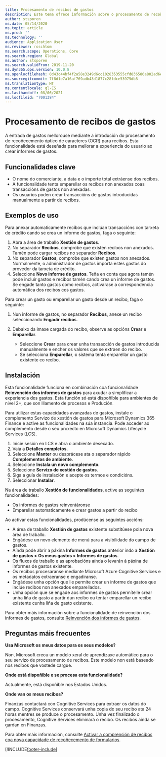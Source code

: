 ```yaml
---
title: Procesamento de recibos de gastos
description: Este tema ofrece información sobre o procesamento de recoñecemento óptico de caracteres (OCR) para recibos. Esta funcionalidade está deseñada para mellorar a experiencia do usuario ao crear informes de gastos en Microsoft Dynamics 365 Finance.
author: stsporen
ms.date: 05/14/2020
ms.topic: article
ms.prod: ''
ms.technology: ''
audience: Application User
ms.reviewer: roschlom
ms.search.scope: Operations, Core
ms.search.region: Global
ms.author: stsporen
ms.search.validFrom: 2019-11-20
ms.dyn365.ops.version: 10.0.8
ms.openlocfilehash: 0d43c44bf4f2a58e3249d6cc1028353555cfd836580a802ad6e1878dc9b2e263
ms.sourcegitcommit: 7f8d1e7a16af769adb43d1877c28fdce53975db8
ms.translationtype: HT
ms.contentlocale: gl-ES
ms.lasthandoff: 08/06/2021
ms.locfileid: "7001384"
---
```

# <a name="expense-receipt-processing"></a>Procesamento de recibos de gastos

A entrada de gastos mellorouse mediante a introdución do procesamento de recoñecemento óptico de caracteres (OCR) para recibos. Esta funcionalidade está deseñada para mellorar a experiencia do usuario ao crear informes de gastos.

## <a name="key-features"></a>Funcionalidades clave

- O nome do comerciante, a data e o importe total extráense dos recibos.
- A funcionalidade tenta emparellar os recibos non anexados coas transaccións de gastos non anexadas.
- Os usuarios poden crear transaccións de gastos introducidas manualmente a partir de recibos.

## <a name="usage-examples"></a>Exemplos de uso

Para anexar automaticamente recibos que inclúan transaccións con tarxeta de crédito cando se crea un informe de gastos, faga o seguinte:

  1. Abra a área de traballo **Xestión de gastos**.
  2. No separador **Recibos**, comprobe que existen recibos non anexados. Tamén pode cargar recibos no separador **Recibos**.
  3. No separador **Gastos**, comprobe que existen gastos non anexados. Normalmente, o administrador de gastos importa estes gastos do provedor da tarxeta de crédito.
  4. Seleccione **Novo informe de gastos**. Teña en conta que agora tamén pode incluír gastos e recibos tamén cando crea un informe de gastos. Se engade tanto gastos como recibos, activarase a correspondencia automática dos recibos cos gastos.

Para crear un gasto ou emparellar un gasto desde un recibo, faga o seguinte:

  1. Nun informe de gastos, no separador **Recibos**, anexe un recibo seleccionando **Engadir recibos**.
  2. Debaixo da imaxe cargada do recibo, observe as opcións **Crear** e **Emparellar**.

      - Seleccione **Crear** para crear unha transacción de gastos introducida manualmente e encher os valores que se extraen do recibo.
      - Se selecciona **Emparellar**, o sistema tenta emparellar un gasto existente co recibo.

## <a name="installation"></a>Instalación

Esta funcionalidade funciona en combinación coa funcionalidade **Reinvención dos informes de gastos** para axudar a simplificar a experiencia dos gastos. Esta función só está dispoñible para ambientes de nivel 2+, que son Illamento de procesos e Produción.

Para utilizar estas capacidades avanzadas de gastos, instale o complemento Servizo de xestión de gastos para Microsoft Dynamics 365 Finance e active as funcionalidades na súa instancia. Pode acceder ao complemento desde o seu proxecto en Microsoft Dynamics Lifecycle Services (LCS).

1. Inicie sesión en LCS e abra o ambiente desexado.
2. Vaia a **Detalles completos**.
3. Seleccione **Manter** ou desprácese ata o separador rápido **Complementos de ambiente**.
4. Seleccione **Instala un novo complemento**.
5. Seleccione **Servizo de xestión de gastos**.
6. Siga a guía de instalación e acepte os termos e condicións.
7. Seleccionar **Instalar**.

Na área de traballo **Xestión de funcionalidades**, active as seguintes funcionalidades:

- Os informes de gastos reinventáronse
- Emparellar automaticamente e crear gastos a partir do recibo

Ao activar estas funcionalidades, prodúcense as seguintes accións:

- A área de traballo **Xestión de gastos** existente substitúese pola nova área de traballo.
- Engádese un novo elemento de menú para a visibilidade do campo de gastos.
- Aínda pode abrir a páxina **Informes de gastos** anterior indo a **Xestión de gastos > Os meus gastos > Informes de gastos**.
- Os fluxos de traballo e as aprobacións aínda o levarán á páxina de informes de gastos existente.
- Os recibos procesaranse mediante Microsoft Azure Cognitive Services e os metadatos extraeranse e engadiranse.
- Engádese unha opción que lle permite crear un informe de gastos que inclúe recibos non anexados emparellados.
- Unha opción que se engade aos informes de gastos permítelle crear unha liña de gasto a partir dun recibo ou tentar emparellar un recibo existente cunha liña de gasto existente.

Para obter máis información sobre a funcionalidade de reinvención dos informes de gastos, consulte [Reinvención dos informes de gastos](ExpenseWorkspaceNew.md).

## <a name="frequently-asked-questions"></a>Preguntas máis frecuentes

**Usa Microsoft os meus datos para os seus modelos?**

Non, Microsoft creou un modelo xeral de aprendizaxe automático para o seu servizo de procesamento de recibos. Este modelo non está baseado nos recibos que vostede cargue.

**Onde está dispoñible e se procesa esta funcionalidade?**

Actualmente, está dispoñible nos Estados Unidos.

**Onde van os meus recibos?**

Finanzas contactará con Cognitive Services para extraer os datos do campo. Cognitive Services conservará unha copia do seu recibo ata 24 horas mentres se produce o procesamento. Unha vez finalizado o procesamento, Cognitive Services eliminará o recibo. Os recibos aínda se gardan en Finanzas.

Para obter máis información, consulte [Activar a comprensión de recibos coa nova capacidade de recoñecemento de formularios](https://azure.microsoft.com/blog/enable-receipt-understanding-with-form-recognizer-s-new-capability/).


[!INCLUDE[footer-include](../includes/footer-banner.md)]